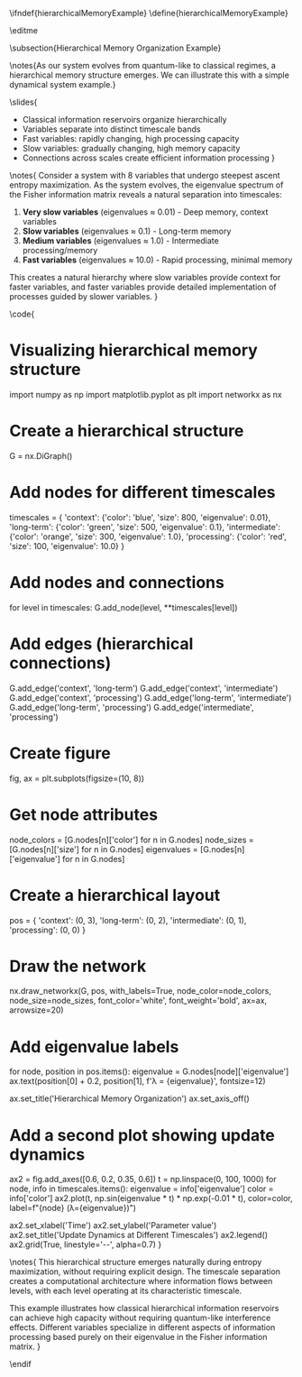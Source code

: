 \ifndef{hierarchicalMemoryExample}
\define{hierarchicalMemoryExample}

\editme

\subsection{Hierarchical Memory Organization Example}

\notes{As our system evolves from quantum-like to classical regimes, a hierarchical memory structure emerges. We can illustrate this with a simple dynamical system example.}

\slides{
* Classical information reservoirs organize hierarchically
* Variables separate into distinct timescale bands
* Fast variables: rapidly changing, high processing capacity
* Slow variables: gradually changing, high memory capacity
* Connections across scales create efficient information processing
}

\notes{
Consider a system with 8 variables that undergo steepest ascent entropy maximization. As the system evolves, the eigenvalue spectrum of the Fisher information matrix reveals a natural separation into timescales:

1. **Very slow variables** (eigenvalues ≈ 0.01) - Deep memory, context variables
2. **Slow variables** (eigenvalues ≈ 0.1) - Long-term memory
3. **Medium variables** (eigenvalues ≈ 1.0) - Intermediate processing/memory
4. **Fast variables** (eigenvalues ≈ 10.0) - Rapid processing, minimal memory

This creates a natural hierarchy where slow variables provide context for faster variables, and faster variables provide detailed implementation of processes guided by slower variables.
}

\code{
# Visualizing hierarchical memory structure
import numpy as np
import matplotlib.pyplot as plt
import networkx as nx

# Create a hierarchical structure
G = nx.DiGraph()

# Add nodes for different timescales
timescales = {
    'context': {'color': 'blue', 'size': 800, 'eigenvalue': 0.01},
    'long-term': {'color': 'green', 'size': 500, 'eigenvalue': 0.1},
    'intermediate': {'color': 'orange', 'size': 300, 'eigenvalue': 1.0},
    'processing': {'color': 'red', 'size': 100, 'eigenvalue': 10.0}
}

# Add nodes and connections
for level in timescales:
    G.add_node(level, **timescales[level])

# Add edges (hierarchical connections)
G.add_edge('context', 'long-term')
G.add_edge('context', 'intermediate')
G.add_edge('context', 'processing')
G.add_edge('long-term', 'intermediate')
G.add_edge('long-term', 'processing') 
G.add_edge('intermediate', 'processing')

# Create figure
fig, ax = plt.subplots(figsize=(10, 8))

# Get node attributes
node_colors = [G.nodes[n]['color'] for n in G.nodes]
node_sizes = [G.nodes[n]['size'] for n in G.nodes]
eigenvalues = [G.nodes[n]['eigenvalue'] for n in G.nodes]

# Create a hierarchical layout
pos = {
    'context': (0, 3),
    'long-term': (0, 2), 
    'intermediate': (0, 1),
    'processing': (0, 0)
}

# Draw the network
nx.draw_networkx(G, pos, with_labels=True, node_color=node_colors, 
                node_size=node_sizes, font_color='white', 
                font_weight='bold', ax=ax, arrowsize=20)

# Add eigenvalue labels
for node, position in pos.items():
    eigenvalue = G.nodes[node]['eigenvalue']
    ax.text(position[0] + 0.2, position[1], 
            f'λ = {eigenvalue}', 
            fontsize=12)

ax.set_title('Hierarchical Memory Organization')
ax.set_axis_off()

# Add a second plot showing update dynamics
ax2 = fig.add_axes([0.6, 0.2, 0.35, 0.6])
t = np.linspace(0, 100, 1000)
for node, info in timescales.items():
    eigenvalue = info['eigenvalue']
    color = info['color']
    ax2.plot(t, np.sin(eigenvalue * t) * np.exp(-0.01 * t), 
             color=color, label=f"{node} (λ={eigenvalue})")

ax2.set_xlabel('Time')
ax2.set_ylabel('Parameter value')
ax2.set_title('Update Dynamics at Different Timescales')
ax2.legend()
ax2.grid(True, linestyle='--', alpha=0.7)
}

\notes{
This hierarchical structure emerges naturally during entropy maximization, without requiring explicit design. The timescale separation creates a computational architecture where information flows between levels, with each level operating at its characteristic timescale.

This example illustrates how classical hierarchical information reservoirs can achieve high capacity without requiring quantum-like interference effects. Different variables specialize in different aspects of information processing based purely on their eigenvalue in the Fisher information matrix.
} 

\endif
